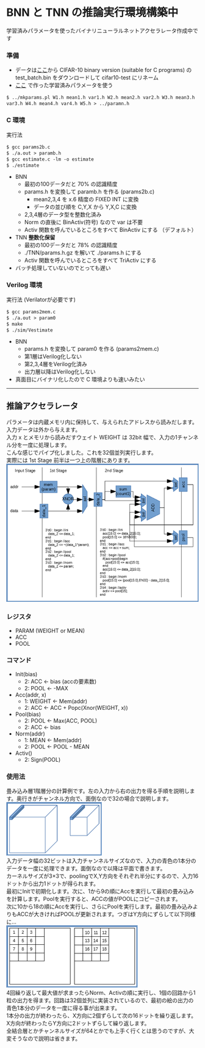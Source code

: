 # BNN と TNN の推論実行環境構築中
学習済みパラメータを使ったバイナリニューラルネットアクセラレータ作成中です
### 準備
- データは[ここ](https://www.cs.toronto.edu/~kriz/cifar.html)から CIFAR-10 binary version (suitable for C programs) の test_batch.bin をダウンロードして cifar10-test にリネーム
- [ここ](https://github.com/tom01h/deep-learning-from-scratch) で作った学習済みパラメータを使う

```
$ ../mkparams.pl W1.h mean1.h var1.h W2.h mean2.h var2.h W3.h mean3.h var3.h W4.h mean4.h var4.h W5.h > ../paramn.h
```

### C 環境
実行法  
```
$ gcc params2b.c
$ ./a.out > paramb.h
$ gcc estimate.c -lm -o estimate
$ ./estimate
```

- BNN
  - 最初の100データだと 70% の認識精度
  - params.h を変換して paramb.h を作る (params2b.c)
    - mean2,3,4 を x.6 精度の FIXED INT に変換
    - データの並び順を C,Y,X から Y,X,C に変換
  - 2,3,4層のデータ型を整数化済み
  - Norm の直後に BinActiv(符号) なので var は不要
  - Activ 関数を呼んでいるところをすべて BinActiv にする （デフォルト）
- TNN **整数化保留**
  - 最初の100データだと 78% の認識精度
  - ./TNN/params.h.gz を解いて ./params.h にする
  - Activ 関数を呼んでいるところをすべて TriActiv にする
- バッチ処理していないのでとっても遅い

### Verilog 環境
実行法 (Verilatorが必要です)   
```
$ gcc params2mem.c
$ ./a.out > param0
$ make
$ ./sim/Vestimate
```
- BNN
  - params.h を変換して param0 を作る (params2mem.c)
  - 第1層はVerilog化しない
  - 第2,3,4層をVerilog化済み
  - 出力層以降はVerilog化しない
- 真面目にバイナリ化したので C 環境よりも速いみたい
---

## 推論アクセラレータ
パラメータは内蔵メモリ内に保持して、与えられたアドレスから読みだします。  
入力データは外から与えます。  
入力 x とメモリから読みだすウェイト WEIGHT は 32bit 幅で、入力の1チャンネル分を一度に処理します。  
こんな感じでパイプ化しました。これを32個並列実行します。  
実際には 1st Stage 前半は一つ上の階層にあります。  
![](logic.png)

### レジスタ
- PARAM (WEIGHT or MEAN)
- ACC
- POOL

### コマンド
- Init(bias)
  - 2: ACC ← bias (accの要素数)
  - 2: POOL ← -MAX
- Acc(addr, x)
  - 1: WEIGHT ← Mem(addr)
  - 2: ACC ← ACC + Popc(Xnor(WEIGHT, x))
- Pool(bias)
  - 2: POOL ← Max(ACC, POOL)
  - 2: ACC ← bias
- Norm(addr)
  - 1: MEAN ← Mem(addr)
  - 2: POOL ← POOL - MEAN
- Activ()
  - 2: Sign(POOL)

### 使用法
畳み込み層1階層分の計算例です。左の入力から右の出力を得る手順を説明します。奥行きがチャンネル方向で、面倒なので32の場合で説明します。  
![](block.png)  
入力データ幅の32ビットは入力チャンネルサイズなので、入力の青色の1本分のデータを一度に処理できます。面倒なので以降は平面で書きます。  
カーネルサイズが3×3で、poolingでX,Y方向をそれぞれ半分にするので、入力16ドットから出力1ドットが得られます。  
最初にInitで初期化します。次に、1から9の順にAccを実行して最初の畳み込みを計算します。Poolを実行すると、ACCの値がPOOLにコピーされます。  
次に10から18の順にAccを実行し、さらにPoolを実行します。最初の畳み込みよりもACCが大きければPOOLが更新されます。つぎはY方向にずらして以下同様に…  
![](stride.png)  
4回繰り返して最大値が求まったらNorm、Activの順に実行し、1個の回路から1粒の出力を得ます。回路は32個並列に実装されているので、最初の絵の出力の青色1本分のデータを一度に得る事が出来ます。  
1本分の出力が終わったら、X方向に2個ずらして次の16ドットを繰り返します。X方向が終わったらY方向に2ドットずらして繰り返します。  
全結合層とかチャンネルサイズが64とかでも上手く行くとは思うのですが、大変そうなので説明は省きます。
